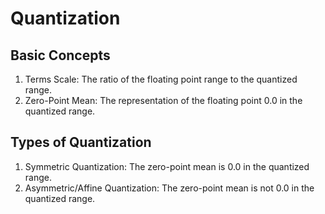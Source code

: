 # Quantization

## Basic Concepts

1. Terms Scale: The ratio of the floating point range to the quantized range.
2. Zero-Point Mean: The representation of the floating point 0.0 in the quantized range.

## Types of Quantization

1. Symmetric Quantization: The zero-point mean is 0.0 in the quantized range.
2. Asymmetric/Affine Quantization: The zero-point mean is not 0.0 in the quantized range.
